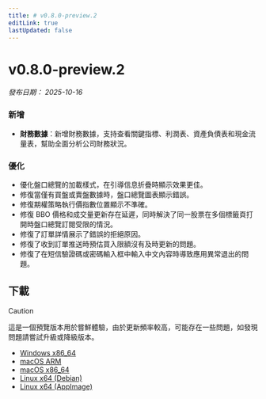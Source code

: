 ```yaml
---
title: # v0.8.0-preview.2
editLink: true
lastUpdated: false
---
```


# v0.8.0-preview.2  <Badge type="warning" text="preview" />

_發布日期： 2025-10-16_

### 新增

- **財務數據**：新增財務數據，支持查看關鍵指標、利潤表、資產負債表和現金流量表，幫助全面分析公司財務狀況。

### 優化

- 優化盤口總覽的加載樣式，在引導信息折疊時顯示效果更佳。
- 修復當僅有買盤或賣盤數據時，盤口總覽圖表顯示錯誤。
- 修復期權策略執行價指數位置顯示不準確。
- 修復 BBO 價格和成交量更新存在延遲，同時解決了同一股票在多個標籤頁打開時盤口總覽訂閱受限的情況。
- 修復了訂單詳情展示了錯誤的拒絕原因。
- 修復了收到訂單推送時預估買入限額沒有及時更新的問題。
- 修復了在短信驗證碼或密碼輸入框中輸入中文內容時導致應用異常退出的問題。

## 下載


> [!CAUTION]
> 這是一個預覽版本用於嘗鮮體驗，由於更新頻率較高，可能存在一些問題，如發現問題請嘗試升級或降級版本。


- [Windows x86_64](https://assets.lbkrs.com/github/release/longbridge-desktop/preview/longbridge-v0.8.0-preview.2-windows-x86_64.exe)
- [macOS ARM](https://assets.lbkrs.com/github/release/longbridge-desktop/preview/longbridge-v0.8.0-preview.2-macos-aarch64.dmg)
- [macOS x86_64](https://assets.lbkrs.com/github/release/longbridge-desktop/preview/longbridge-v0.8.0-preview.2-macos-x86_64.dmg)
- [Linux x64 (Debian)](https://assets.lbkrs.com/github/release/longbridge-desktop/preview/longbridge-v0.8.0-preview.2-linux-x86_64.deb)
- [Linux x64 (AppImage)](https://assets.lbkrs.com/github/release/longbridge-desktop/preview/longbridge-v0.8.0-preview.2-linux-x86_64.AppImage)